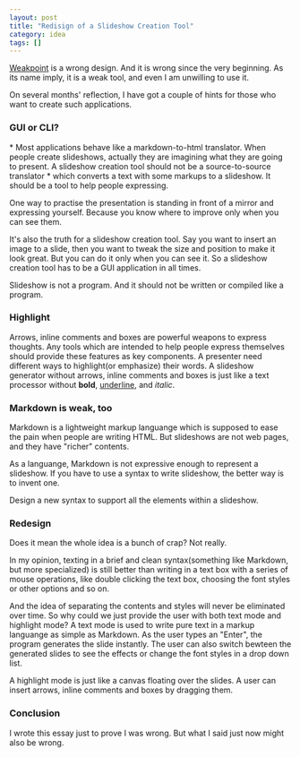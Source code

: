 ```yaml
---
layout: post
title: "Redisign of a Slideshow Creation Tool"
category: idea
tags: []
---
```





[Weakpoint](http://blog.chengyichao.info/2012/06/17/slideshow-in-markdown/) is a wrong design. And it is wrong since the very beginning. As its name imply, it is a weak tool, and even I am unwilling to use it. 


On several months' reflection, I have got a couple of hints for those who want to create such applications. 



### GUI or CLI?


<span class="sidenote">* Most applications behave like a markdown-to-html translator. </span>
When people create slideshows, actually they are imagining what they are going to present. A slideshow creation tool should not be a source-to-source translator \* which converts a text with some markups to a slideshow. It should be a tool to help people expressing.  


One way to practise the presentation is standing in front of a mirror and expressing yourself. Because you know where to improve only when you can see them. 


It's also the truth for a slideshow creation tool. Say you want to insert an image to a slide, then you want to tweak the size and position to make it look great. But you can do it only when you can see it. So a slideshow creation tool has to be a GUI application in all times.


Slideshow is not a program. And it should not be written or compiled like a program. 



### Highlight


Arrows, inline comments and boxes are powerful weapons to express thoughts. Any tools which are intended to help people express themselves should provide these features as key components. A presenter need different ways to highlight(or emphasize) their words. A slideshow generator without arrows, inline comments and boxes is just like a text processor without **bold**, <u>underline</u>, and _italic_. 



### Markdown is weak, too


Markdown is a lightweight markup languange which is supposed to ease the pain when people are writing HTML. But slideshows are not web pages, and they have "richer" contents. 


As a languange, Markdown is not expressive enough to represent a slideshow. If you have to use a syntax to write slideshow, the better way is to invent one.


Design a new syntax to support all the elements within a slideshow. 



### Redesign


Does it mean the whole idea is a bunch of crap? Not really.


In my opinion, texting in a brief and clean syntax(something like Markdown, but more specialized) is still better than writing in a text box with a series of mouse operations, like double clicking the text box, choosing the font styles or other options and so on. 


And the idea of separating the contents and styles will never be eliminated over time. So why could we just provide the user with both text mode and highlight mode? A text mode is used to write pure text in a markup languange as simple as Markdown. As the user types an "Enter", the program generates the slide instantly. The user can also switch bewteen the generated slides to see the effects or change the font styles in a drop down list. 


A highlight mode is just like a canvas floating over the slides. A user can insert arrows, inline comments and boxes by dragging them.  


### Conclusion

I wrote this essay just to prove I was wrong. But what I said just now might also be wrong.




